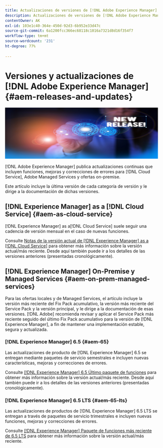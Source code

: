 ```yaml
---
title: Actualizaciones de versiones de [!DNL Adobe Experience Manager]
description: Actualizaciones de versiones de [!DNL Adobe Experience Manager]
contentOwner: AK
exl-id: 103e1c40-364e-450d-92d3-6b952e33d47c
source-git-commit: 6a1200fcc366ec68118c1016a7321d8d16f354f7
workflow-type: tm+mt
source-wordcount: '231'
ht-degree: 77%

---
```


# Versiones y actualizaciones de [!DNL Adobe Experience Manager] {#aem-releases-and-updates}

![[!DNL Experience Manager]Nuevas versiones](assets/new-aem-releases1.jpeg)

[!DNL Adobe Experience Manager] publica actualizaciones continuas que incluyen funciones, mejoras y correcciones de errores para [!DNL Cloud Service], Adobe Managed Services y ofertas on-premise.

Este artículo incluye la última versión de cada categoría de versión y le dirige a la documentación de dichas versiones.

## [!DNL Experience Manager] as a [!DNL Cloud Service] {#aem-as-cloud-service}

[!DNL Experience Manager] as a[!DNL Cloud Service] suele seguir una cadencia de versión mensual en el caso de nuevas funciones.

Consulte [Notas de la versión actual de [!DNL Experience Manager] as a [!DNL Cloud Service]](https://experienceleague.adobe.com/es/docs/experience-manager-cloud-service/content/release-notes/release-notes/release-notes-current) para obtener más información sobre la versión actual/más reciente. Desde aquí también puede ir a los detalles de las versiones anteriores (presentadas cronológicamente).

## [!DNL Experience Manager] On-Premise y Managed Services {#aem-on-prem-managed-services}

Para las ofertas locales y de Managed Services, el artículo incluye la versión más reciente del Fix Pack acumulativo, la versión más reciente del Service Pack y la versión principal, y le dirige a la documentación de esas versiones.  [!DNL Adobe] recomienda revisar y aplicar el Service Pack más reciente seguido del último Fix Pack acumulativo para la versión de [!DNL Experience Manager], a fin de mantener una implementación estable, segura y actualizada.

### [!DNL Experience Manager] 6.5 {#aem-65}

Las actualizaciones de producto de [!DNL Experience Manager] 6.5 se entregan mediante paquetes de servicio semestrales e incluyen nuevas características, mejoras y correcciones de errores.

Consulte [[!DNL Experience Manager] 6.5 Último paquete de funciones](https://experienceleague.adobe.com/es/docs/experience-manager-65/content/release-notes/release-notes) para obtener más información sobre la versión actual/más reciente. Desde aquí también puede ir a los detalles de las versiones anteriores (presentadas cronológicamente).

### [!DNL Experience Manager] 6.5 LTS {#aem-65-lts}

Las actualizaciones de productos de [!DNL Experience Manager] 6.5 LTS se entregan a través de paquetes de servicio trimestrales e incluyen nuevas funciones, mejoras y correcciones de errores.

Consulte [[!DNL Experience Manager] Paquete de funciones más reciente de 6.5 LTS](https://experienceleague.adobe.com/en/docs/experience-manager-65-lts/content/release-notes/release-notes?lang=en) para obtener más información sobre la versión actual/más reciente.

